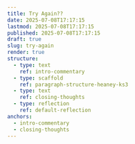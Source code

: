 ```yaml
---
title: Try Again??
date: 2025-07-08T17:17:15
lastmod: 2025-07-08T17:17:15
published: 2025-07-08T17:17:15
draft: true
slug: try-again
render: true
structure:
  - type: text
    ref: intro-commentary
  - type: scaffold
    ref: paragraph-structure-heaney-ks3
  - type: text
    ref: closing-thoughts
  - type: reflection
    ref: default-reflection
anchors:
  - intro-commentary
  - closing-thoughts
---
```


<!-- intro-commentary -->

<!-- paragraph-structure-heaney-ks3 -->

<!-- closing-thoughts -->

<!-- default-reflection -->

